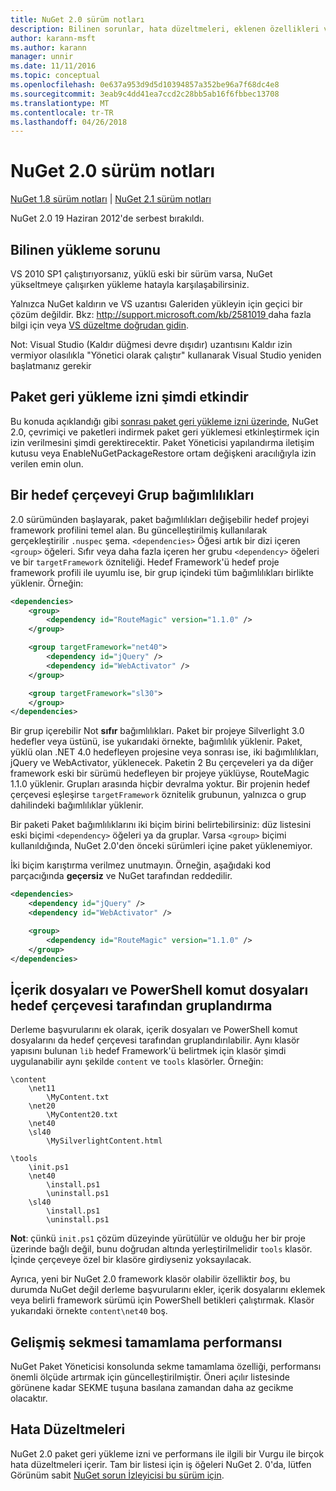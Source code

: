 ```yaml
---
title: NuGet 2.0 sürüm notları
description: Bilinen sorunlar, hata düzeltmeleri, eklenen özellikleri ve dcr dahil olmak üzere NuGet 2.0 için sürüm notları.
author: karann-msft
ms.author: karann
manager: unnir
ms.date: 11/11/2016
ms.topic: conceptual
ms.openlocfilehash: 0e637a953d9d5d10394857a352be96a7f68dc4e8
ms.sourcegitcommit: 3eab9c4dd41ea7ccd2c28bb5ab16f6fbbec13708
ms.translationtype: MT
ms.contentlocale: tr-TR
ms.lasthandoff: 04/26/2018
---
```

# <a name="nuget-20-release-notes"></a>NuGet 2.0 sürüm notları

[NuGet 1.8 sürüm notları](../release-notes/nuget-1.8.md) | [NuGet 2.1 sürüm notları](../release-notes/nuget-2.1.md)

NuGet 2.0 19 Haziran 2012'de serbest bırakıldı.

## <a name="known-installation-issue"></a>Bilinen yükleme sorunu
VS 2010 SP1 çalıştırıyorsanız, yüklü eski bir sürüm varsa, NuGet yükseltmeye çalışırken yükleme hatayla karşılaşabilirsiniz.

Yalnızca NuGet kaldırın ve VS uzantısı Galeriden yükleyin için geçici bir çözüm değildir.  Bkz: [ http://support.microsoft.com/kb/2581019 ](http://support.microsoft.com/kb/2581019) daha fazla bilgi için veya [VS düzeltme doğrudan gidin](http://bit.ly/vsixcertfix).

Not: Visual Studio (Kaldır düğmesi devre dışıdır) uzantısını Kaldır izin vermiyor olasılıkla "Yönetici olarak çalıştır" kullanarak Visual Studio yeniden başlatmanız gerekir

## <a name="package-restore-consent-is-now-active"></a>Paket geri yükleme izni şimdi etkindir

Bu konuda açıklandığı gibi [sonrası paket geri yükleme izni üzerinde](http://blog.nuget.org/20120518/package-restore-and-consent.html), NuGet 2.0, çevrimiçi ve paketleri indirmek paket geri yüklemesi etkinleştirmek için izin verilmesini şimdi gerektirecektir. Paket Yöneticisi yapılandırma iletişim kutusu veya EnableNuGetPackageRestore ortam değişkeni aracılığıyla izin verilen emin olun.

## <a name="group-dependencies-by-target-frameworks"></a>Bir hedef çerçeveyi Grup bağımlılıkları

2.0 sürümünden başlayarak, paket bağımlılıkları değişebilir hedef projeyi framework profilini temel alan. Bu güncelleştirilmiş kullanılarak gerçekleştirilir `.nuspec` şema. `<dependencies>` Öğesi artık bir dizi içeren `<group>` öğeleri. Sıfır veya daha fazla içeren her grubu `<dependency>` öğeleri ve bir `targetFramework` özniteliği. Hedef Framework'ü hedef proje framework profili ile uyumlu ise, bir grup içindeki tüm bağımlılıkları birlikte yüklenir. Örneğin:

```xml
<dependencies>
    <group>
        <dependency id="RouteMagic" version="1.1.0" />
    </group>

    <group targetFramework="net40">
        <dependency id="jQuery" />
        <dependency id="WebActivator" />
    </group>

    <group targetFramework="sl30">
    </group>
</dependencies>
```

Bir grup içerebilir Not **sıfır** bağımlılıkları. Paket bir projeye Silverlight 3.0 hedefler veya üstünü, ise yukarıdaki örnekte, bağımlılık yüklenir. Paket, yüklü olan .NET 4.0 hedefleyen projesine veya sonrası ise, iki bağımlılıkları, jQuery ve WebActivator, yüklenecek.  Paketin 2 Bu çerçeveleri ya da diğer framework eski bir sürümü hedefleyen bir projeye yüklüyse, RouteMagic 1.1.0 yüklenir. Grupları arasında hiçbir devralma yoktur. Bir projenin hedef çerçevesi eşleşirse `targetFramework` öznitelik grubunun, yalnızca o grup dahilindeki bağımlılıklar yüklenir.

Bir paketi Paket bağımlılıklarını iki biçim birini belirtebilirsiniz: düz listesini eski biçimi `<dependency>` öğeleri ya da gruplar. Varsa `<group>` biçimi kullanıldığında, NuGet 2.0'den önceki sürümleri içine paket yüklenemiyor.

İki biçim karıştırma verilmez unutmayın. Örneğin, aşağıdaki kod parçacığında **geçersiz** ve NuGet tarafından reddedilir.

```xml
<dependencies>
    <dependency id="jQuery" />
    <dependency id="WebActivator" />

    <group>
        <dependency id="RouteMagic" version="1.1.0" />
    </group>
</dependencies>
```

## <a name="grouping-content-files-and-powershell-scripts-by-target-framework"></a>İçerik dosyaları ve PowerShell komut dosyaları hedef çerçevesi tarafından gruplandırma

Derleme başvurularını ek olarak, içerik dosyaları ve PowerShell komut dosyalarını da hedef çerçevesi tarafından gruplandırılabilir. Aynı klasör yapısını bulunan `lib` hedef Framework'ü belirtmek için klasör şimdi uygulanabilir aynı şekilde `content` ve `tools` klasörler. Örneğin:

    \content
        \net11
            \MyContent.txt
        \net20
            \MyContent20.txt
        \net40
        \sl40
            \MySilverlightContent.html

    \tools
        \init.ps1
        \net40
            \install.ps1
            \uninstall.ps1
        \sl40
            \install.ps1
            \uninstall.ps1

**Not**: çünkü `init.ps1` çözüm düzeyinde yürütülür ve olduğu her bir proje üzerinde bağlı değil, bunu doğrudan altında yerleştirilmelidir `tools` klasör. İçinde çerçeveye özel bir klasöre girdiyseniz yoksayılacak.

Ayrıca, yeni bir NuGet 2.0 framework klasör olabilir özelliktir *boş*, bu durumda NuGet değil derleme başvurularını ekler, içerik dosyalarını eklemek veya belirli framework sürümü için PowerShell betikleri çalıştırmak. Klasör yukarıdaki örnekte `content\net40` boş.

## <a name="improved-tab-completion-performance"></a>Gelişmiş sekmesi tamamlama performansı
NuGet Paket Yöneticisi konsolunda sekme tamamlama özelliği, performansı önemli ölçüde artırmak için güncelleştirilmiştir. Öneri açılır listesinde görünene kadar SEKME tuşuna basılana zamandan daha az gecikme olacaktır.

## <a name="bug-fixes"></a>Hata Düzeltmeleri
NuGet 2.0 paket geri yükleme izni ve performans ile ilgili bir Vurgu ile birçok hata düzeltmeleri içerir.
Tam bir listesi için iş öğeleri NuGet 2. 0'da, lütfen Görünüm sabit [NuGet sorun İzleyicisi bu sürüm için](http://nuget.codeplex.com/workitem/list/advanced?keyword=&status=Closed&type=All&priority=All&release=NuGet%202.0&assignedTo=All&component=All&sortField=Votes&sortDirection=Descending&page=0).
